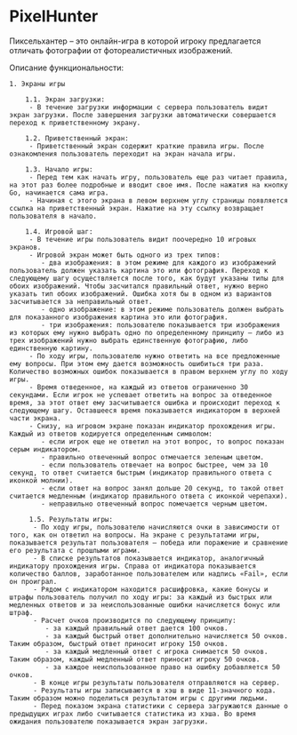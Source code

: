 # PixelHunter

Пиксельхантер – это онлайн-игра в которой игроку предлагается отличать фотографии от фотореалистичных изображений.

Описание функциональности:

    1. Экраны игры

        1.1. Экран загрузки: 
         - В течение загрузки информации с сервера пользователь видит экран загрузки. После завершения загрузки автоматически совершается переход к приветственному экрану.

        1.2. Приветственный экран:
         - Приветственный экран содержит краткие правила игры. После ознакомления пользователь переходит на экран начала игры.

        1.3. Начало игры:
         - Перед тем как начать игру, пользователь еще раз читает правила, на этот раз более подробные и вводит свое имя. После нажатия на кнопку Go, начинается сама игра.
         - Начиная с этого экрана в левом верхнем углу страницы появляется ссылка на приветственный экран. Нажатие на эту ссылку возвращает пользователя в начало. 

        1.4. Игровой шаг:
         - В течение игры пользователь видит поочередно 10 игровых экранов.
         - Игровой экран может быть одного из трех типов:
            - два изображения: в этом режиме для каждого из изображений пользователь должен указать картина это или фотография. Переход к следующему шагу осуществляется после того, как будут указаны типы для обоих изображений. Чтобы засчитался правильный ответ, нужно верно указать тип обоих изображений. Ошибка хотя бы в одном из вариантов засчитывается за неправильный ответ.
            - одно изображение: в этом режиме пользователь должен выбрать для показанного изображения картина это или фотография.
            - три изображения: пользователю показывается три изображения из которых ему нужно выбрать одно по определенному принципу — либо из трех изображений нужно выбрать единственную фотографию, либо единственную картину.
         - По ходу игры, пользователю нужно ответить на все предложенные ему вопросы. При этом ему дается возможность ошибиться три раза. Количество возможных ошибок показывается в правом верхнем углу по ходу игры.
         - Время отведенное, на каждый из ответов ограниченно 30 секундами. Если игрок не успевает ответить на вопрос за отведенное время, за этот ответ ему засчитывается ошибка и происходит переход к следующему шагу. Оставшееся время показывается индикатором в верхней части экрана.
         - Снизу, на игровом экране показан индикатор прохождения игры. Каждый из ответов кодируется определенным символом:
            - если игрок еще не ответил на этот вопрос, то вопрос показан серым индикатором.
            - правильно отвеченный вопрос отмечается зеленым цветом.
            - если пользователь отвечает на вопрос быстрее, чем за 10 секунд, то ответ считается быстрым (индикатор правильного ответа с иконкой молнии).
            - если ответ на вопрос занял дольше 20 секунд, то такой ответ считается медленным (индикатор правильного ответа с иконкой черепахи).
            - неправильно отвеченный вопрос помечается черным цветом.
            
         1.5. Результаты игры:
          - По ходу игры, пользователю начисляются очки в зависимости от того, как он ответил на вопросы. На экране с результатами игры, показывается результат пользователя — победа или поражение и сравнение его результата с прошлыми играми.
          - В списке результатов показывается индикатор, аналогичный индикатору прохождения игры. Справа от индикатора показывается количество баллов, заработанное пользователем или надпись «Fail», если он проиграл.
          - Рядом с индикатором находится расшифровка, какие бонусы и штрафы пользователь получил по ходу игры: за каждый из быстрых или медленных ответов и за неиспользованные ошибки начисляется бонус или штраф.
          - Расчет очков производится по следующему принципу:
             - за каждый правильный ответ дается 100 очков.
             - за каждый быстрый ответ дополнительно начисляется 50 очков. Таким образом, быстрый ответ приносит игроку 150 очков.
             - за каждый медленный ответ с игрока снимается 50 очков. Таким образом, каждый медленный ответ приносит игроку 50 очков.
             - за каждое неиспользованное право на ошибку добавляется 50 очков.
          - В конце игры результаты пользователя отправляются на сервер.
          - Результаты игры записываются в хэш в виде 11-значного кода. Таким образом можно поделиться результатом игры с другими людьми.
          - Перед показом экрана статистики с сервера загружаются данные о предыдущих играх либо считывается статистика из хэша. Во время ожидания пользователю показывается экран загрузки.
            
